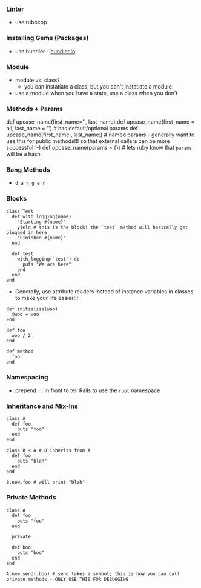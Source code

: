 ### Linter
- use rubocop

### Installing Gems (Packages)
- use bundler - [bundler.io](bundler.io)

### Module
- module vs. class?
  - you can instatiate a class, but you can't instatiate a module
- use a module when you have a state, use a class when you don't

### Methods + Params
def upcase_name(first_name='', last_name)
def upcase_name(first_name = nil, last_name = '') # has default/optional params
def upcase_name(first_name:, last_name:) # named params - generally want to use this for public methods!!! so that external callers can be more successful :-)
def upcase_name(params = {}) # lets ruby know that `params` will be a hash 

### Bang Methods
- `d a n g e r`

### Blocks
```
class Test
  def with_logging(name)
    "Starting #{name}"
    yield # this is the block! the `test` method will basically get plugged in here
    "Finished #{name}"
  end
  
  def test
    with_logging("test") do
      puts "We are here"
    end
  end
end
```

- Generally, use attribute readers instead of instance variables in classes to make your life easier!!!
```
def initialize(woo)
  @woo = woo
end

def foo
  woo / 2
end

def method
  foo
end
```

### Namespacing
- prepend `::` in front to tell Rails to use the `root` namespace

### Inheritance and Mix-Ins
```
class A
  def foo
    puts "foo"
  end
end

class B < A # B inherits from A
  def foo
    puts "blah"
  end
end

B.new.foo # will print "blah"
```

### Private Methods
```
class A
  def foo
    puts "foo"
  end
  
  private
  
  def boo
    puts "boo"
  end
end

A.new.send(:boo) # send takes a symbol; this is how you can call private methods - ONLY USE THIS FOR DEBUGGING
```
  
